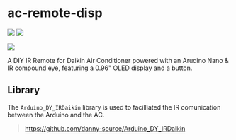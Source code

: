 # ac-remote-disp
 
<a href="LICENSE" ><img src="https://img.shields.io/github/license/cyaninfinite/ac-remote-disp?style=flat-square"/></a>
<a href="https://github.com/cyaninfinite/ac-remote-disp/actions/workflows/ard-ci.yml" ><img src="https://img.shields.io/github/workflow/status/cyaninfinite/ac-remote-disp/Arduino-CI?label=Build&logo=arduino&style=flat-square"/></a>

<a href="https://cyaninfinite.com/" ><img src="https://img.shields.io/badge/Documentation-@Cyaninfinite-blue?style=for-the-badge"/></a>

A DIY IR Remote for Daikin Air Conditioner powered with an Arudino Nano & IR compound eye, featuring a 0.96" OLED display and a button.

## Library

The `Arduino_DY_IRDaikin` library is used to facilliated the IR comunication between the Arduino and the AC.

> https://github.com/danny-source/Arduino_DY_IRDaikin

